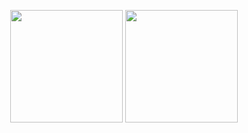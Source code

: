<p align="center">
<img height="180em" src="https://github-stats-gold-one.vercel.app/api?username=leolivares&show_icons=true&theme=aura&show=reviews,prs_merged" align = "center"/>
<img height="180em" src="https://github-stats-gold-one.vercel.app/api/top-langs/?username=leolivares&theme=aura&exclude_repo=leolivares&layout=compact&langs_count=6" align = "center"/>
</p>
